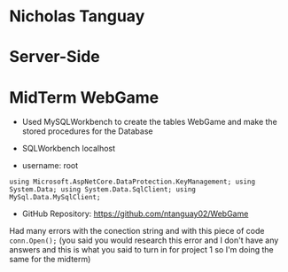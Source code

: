 # Nicholas Tanguay

# Server-Side

# MidTerm WebGame

-   Used MySQLWorkbench to create the tables WebGame and make the stored procedures for the Database

-   SQLWorkbench localhost
-   username: root

`using Microsoft.AspNetCore.DataProtection.KeyManagement;
using System.Data;
using System.Data.SqlClient;
using MySql.Data.MySqlClient;`

-   GitHub Repository:
    https://github.com/ntanguay02/WebGame

Had many errors with the conection string and with this piece of code `conn.Open();` (you said you would research this error and I don't have any answers and this is what you said to turn in for project 1 so I'm doing the same for the midterm)
